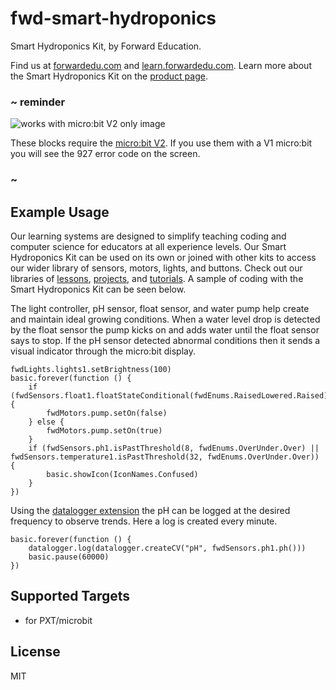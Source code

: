 # fwd-smart-hydroponics

Smart Hydroponics Kit, by Forward Education.

Find us at [forwardedu.com](https://forwardedu.com/) and [learn.forwardedu.com](https://learn.forwardedu.com/). Learn more about the Smart Hydroponics Kit on the [product page](https://forwardedu.com/products/smart-hydroponics-kit).

### ~ reminder

![works with micro:bit V2 only image](/static/v2/v2-only.png)

These blocks require the [micro:bit V2](/device/v2). If you use them with a V1 micro:bit you will see the 927 error code on the screen.

### ~

## Example Usage

Our learning systems are designed to simplify teaching coding and computer science for educators at all experience levels.
Our Smart Hydroponics Kit can be used on its own or joined with other kits to access our wider library of sensors, motors, lights, and buttons.
Check out our libraries of [lessons](https://learn.forwardedu.com/lesson-library), [projects](https://learn.forwardedu.com/projects/), and [tutorials](https://learn.forwardedu.com/tutorials/). A sample of coding with the Smart Hydroponics Kit can be seen below.

The light controller, pH sensor, float sensor, and water pump help create and maintain ideal growing conditions. When a water level drop is detected by the float sensor the pump kicks on and adds water until the float sensor says to stop. If the pH sensor detected abnormal conditions then it sends a visual indicator through the micro:bit display.

```blocks
fwdLights.lights1.setBrightness(100)
basic.forever(function () {
    if (fwdSensors.float1.floatStateConditional(fwdEnums.RaisedLowered.Raised)) {
        fwdMotors.pump.setOn(false)
    } else {
        fwdMotors.pump.setOn(true)
    }
    if (fwdSensors.ph1.isPastThreshold(8, fwdEnums.OverUnder.Over) || fwdSensors.temperature1.isPastThreshold(32, fwdEnums.OverUnder.Over)) {
        basic.showIcon(IconNames.Confused)
    }
})
```

Using the [datalogger extension](https://makecode.microbit.org/reference/datalogger) the pH can be logged at the desired frequency to observe trends. Here a log is created every minute.

```blocks
basic.forever(function () {
    datalogger.log(datalogger.createCV("pH", fwdSensors.ph1.ph()))
    basic.pause(60000)
})
```

## Supported Targets

-   for PXT/microbit

## License

MIT
